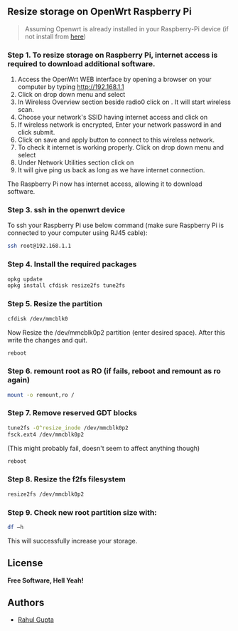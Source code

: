 ## Resize storage on OpenWrt Raspberry Pi
> Assuming Openwrt is already installed in your Raspberry-Pi device (if not install from [here](https://github.com/rahulelex/installation-of-openwrt-on-raspberry-pi-4b))
### Step 1. To resize storage on Raspberry Pi, internet access is required to download additional software.
1. Access the OpenWrt WEB interface by opening a browser on your computer by typing http://192.168.1.1
2. Click on drop down menu <Network> and select <Wireless>
3. In Wireless Overview section beside radio0 click on <scan>. It will start wireless scan.
4. Choose your network's SSID having internet access and click on <Join Network>
5. If wireless network is encrypted, Enter your network password in <WPA passphrase> and click submit.
6. Click on save and apply button to connect to this wireless network.
7. To check it internet is working properly. Click on drop down menu <Network> and select <Diagnostics>
8. Under Network Utilities section click on <ping>
9. It will give ping us back as long as we have internet connection.

The Raspberry Pi now has internet access, allowing it to download software.

### Step 3. ssh in the openwrt device
To ssh your Raspberry Pi use below command (make sure Raspberry Pi is connected to your computer using RJ45 cable):
```sh
ssh root@192.168.1.1
```
### Step 4. Install the required packages
```sh
opkg update
opkg install cfdisk resize2fs tune2fs
```
### Step 5. Resize the partition
```sh
cfdisk /dev/mmcblk0
```
Now Resize the /dev/mmcblk0p2 partition (enter desired space). After this write the changes and quit.
```sh
reboot
```
### Step 6. remount root as RO (if fails, reboot and remount as ro again)
```sh
mount -o remount,ro /
```
### Step 7. Remove reserved GDT blocks
```sh
tune2fs -O^resize_inode /dev/mmcblk0p2
fsck.ext4 /dev/mmcblk0p2 
```
(This might probably fail, doesn't seem to affect anything though)
```sh
reboot
```
### Step 8. Resize the f2fs filesystem
```sh 
resize2fs /dev/mmcblk0p2
```
### Step 9. Check new root partition size with:
```sh
df –h
```
This will successfully increase your storage.

## License
**Free Software, Hell Yeah!**

## Authors
- [Rahul Gupta](https://github.com/rahulelex)
